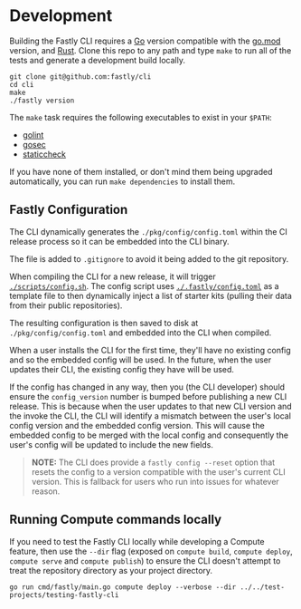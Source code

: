 # Development

Building the Fastly CLI requires a [Go](https://golang.org) version compatible
with the [go.mod](./go.mod) version, and [Rust](https://www.rust-lang.org/).
Clone this repo to any path and type `make` to run all of the tests and generate
a development build locally.

```shell
git clone git@github.com:fastly/cli 
cd cli 
make 
./fastly version 
```

The `make` task requires the following executables to exist in your `$PATH`:

- [golint](https://github.com/golang/lint)
- [gosec](https://github.com/securego/gosec)
- [staticcheck](https://staticcheck.io/)

If you have none of them installed, or don't mind them being upgraded
automatically, you can run `make dependencies` to install them.

## Fastly Configuration

The CLI dynamically generates the `./pkg/config/config.toml` within the CI
release process so it can be embedded into the CLI binary.

The file is added to `.gitignore` to avoid it being added to the git repository.

When compiling the CLI for a new release, it will trigger
[`./scripts/config.sh`](./scripts/config.sh). The config script uses
[`./.fastly/config.toml`](./.fastly/config.toml) as a template file to then
dynamically inject a list of starter kits (pulling their data from their public
repositories).

The resulting configuration is then saved to disk at `./pkg/config/config.toml`
and embedded into the CLI when compiled.

When a user installs the CLI for the first time, they'll have no existing config
and so the embedded config will be used. In the future, when the user updates
their CLI, the existing config they have will be used.

If the config has changed in any way, then you (the CLI developer) should ensure
the `config_version` number is bumped before publishing a new CLI release. This
is because when the user updates to that new CLI version and the invoke the CLI,
the CLI will identify a mismatch between the user's local config version and the
embedded config version. This will cause the embedded config to be merged with
the local config and consequently the user's config will be updated to include
the new fields.

> **NOTE:** The CLI does provide a `fastly config --reset` option that resets
> the config to a version compatible with the user's current CLI version. This
> is fallback for users who run into issues for whatever reason.

## Running Compute commands locally

If you need to test the Fastly CLI locally while developing a Compute feature,
then use the `--dir` flag (exposed on `compute build`, `compute deploy`,
`compute serve` and `compute publish`) to ensure the CLI doesn't attempt to
treat the repository directory as your project directory.

```shell
go run cmd/fastly/main.go compute deploy --verbose --dir ../../test-projects/testing-fastly-cli
```
